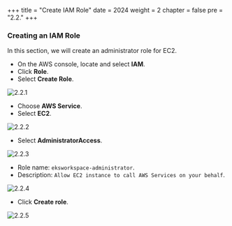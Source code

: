 +++
title = "Create IAM Role"
date = 2024
weight = 2
chapter = false
pre = "2.2."
+++

### Creating an IAM Role

In this section, we will create an administrator role for EC2.

- On the AWS console, locate and select **IAM**.
- Click **Role**.
- Select **Create Role**.

![2.2.1](/images/2-prerequisites/2.2.1.png)

- Choose **AWS Service**.
- Select **EC2**.

![2.2.2](/images/2-prerequisites/2.2.2.png)

- Select **AdministratorAccess**.

![2.2.3](/images/2-prerequisites/2.2.3.png)

- Role name: `eksworkspace-administrator`.
- Description: `Allow EC2 instance to call AWS Services on your behalf`.

![2.2.4](/images/2-prerequisites/2.2.4.png)

- Click **Create role**.

![2.2.5](/images/2-prerequisites/2.2.5.png)
